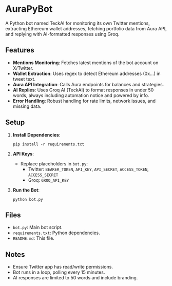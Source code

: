 # AuraPyBot

A Python bot named TeckAI for monitoring its own Twitter mentions, extracting Ethereum wallet addresses, fetching portfolio data from Aura API, and replying with AI-formatted responses using Groq.

## Features

- **Mentions Monitoring**: Fetches latest mentions of the bot account on X/Twitter.
- **Wallet Extraction**: Uses regex to detect Ethereum addresses (0x...) in tweet text.
- **Aura API Integration**: Calls Aura endpoints for balances and strategies.
- **AI Replies**: Uses Groq AI (TeckAI) to format responses in under 50 words, always including automation notice and powered by info.
- **Error Handling**: Robust handling for rate limits, network issues, and missing data.

## Setup

1. **Install Dependencies**:
   ```
   pip install -r requirements.txt
   ```

2. **API Keys**:
   - Replace placeholders in `bot.py`:
     - Twitter: `BEARER_TOKEN`, `API_KEY`, `API_SECRET`, `ACCESS_TOKEN`, `ACCESS_SECRET`
     - Groq: `GROQ_API_KEY`

3. **Run the Bot**:
   ```
   python bot.py
   ```

## Files

- `bot.py`: Main bot script.
- `requirements.txt`: Python dependencies.
- `README.md`: This file.

## Notes

- Ensure Twitter app has read/write permissions.
- Bot runs in a loop, polling every 15 minutes.
- AI responses are limited to 50 words and include branding.
#
